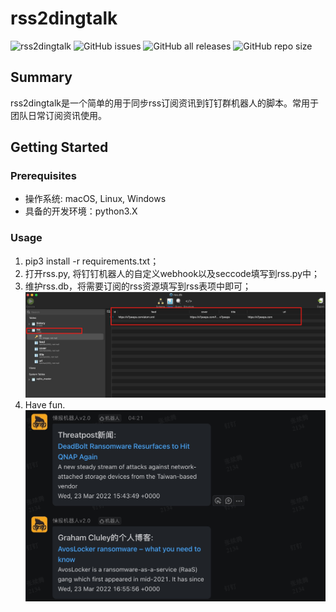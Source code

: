 # rss2dingtalk
![rss2dingtalk](https://github.com/XTpeeps/Rss2Dingtalk-LTS/workflows/rss2dingtalk/badge.svg)
![GitHub issues](https://img.shields.io/github/issues/x7peeps/Rss2Dingtalk-LTS)
![GitHub all releases](https://img.shields.io/github/downloads/x7peeps/Rss2Dingtalk-LTS/total)
![GitHub repo size](https://img.shields.io/github/repo-size/x7peeps/Rss2Dingtalk-LTS)
## Summary 
rss2dingtalk是一个简单的用于同步rss订阅资讯到钉钉群机器人的脚本。常用于团队日常订阅资讯使用。
## Getting Started
### Prerequisites
* 操作系统: macOS, Linux, Windows
* 具备的开发环境：python3.X
### Usage 
1. pip3 install -r requirements.txt；
2. 打开rss.py, 将钉钉机器人的自定义webhook以及seccode填写到rss.py中；
3. 维护rss.db，将需要订阅的rss资源填写到rss表项中即可；
![](assets/16480901837186.jpg)
4. Have fun.
![](assets/16480902474474.jpg)
